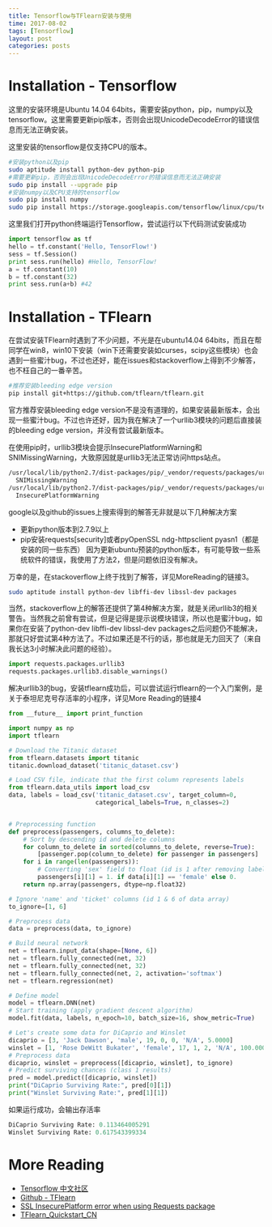 ```yaml
---
title: Tensorflow与TFlearn安装与使用
time: 2017-08-02
tags: [Tensorflow]
layout: post
categories: posts
---
```


# Installation - Tensorflow

这里的安装环境是Ubuntu 14.04 64bits，需要安装python，pip，numpy以及tensorflow。这里需要更新pip版本，否则会出现UnicodeDecodeError的错误信息而无法正确安装。

这里安装的tensorflow是仅支持CPU的版本。

```bash
#安装python以及pip
sudo aptitude install python-dev python-pip
#需要更新pip，否则会出现UnicodeDecodeError的错误信息而无法正确安装
sudo pip install --upgrade pip
#安装numpy以及CPU支持的tensorflow
sudo pip install numpy
sudo pip install https://storage.googleapis.com/tensorflow/linux/cpu/tensorflow-0.5.0-cp27-none-linux_x86_64.whl
```

这里我们打开python终端运行Tensorflow，尝试运行以下代码测试安装成功

```python
import tensorflow as tf
hello = tf.constant('Hello, TensorFlow!')
sess = tf.Session()
print sess.run(hello) #Hello, TensorFlow!
a = tf.constant(10)
b = tf.constant(32)
print sess.run(a+b) #42
```

# Installation - TFlearn

在尝试安装TFlearn时遇到了不少问题，不光是在ubuntu14.04 64bits，而且在帮同学在win8，win10下安装（win下还需要安装如curses，scipy这些模块）也会遇到一些蜜汁bug，不过也还好，能在issues和stackoverflow上得到不少解答，也不枉自己的一番辛苦。

```bash
#推荐安装bleeding edge version
pip install git+https://github.com/tflearn/tflearn.git
```

官方推荐安装bleeding edge version不是没有道理的，如果安装最新版本，会出现一些蜜汁bug。不过也许还好，因为我在解决了一个urllib3模块的问题后直接装的bleeding edge version，并没有尝试最新版本。

在使用pip时，urllib3模块会提示InsecurePlatformWarning和SNIMissingWarning，大致原因就是urllib3无法正常访问https站点。

```bash
/usr/local/lib/python2.7/dist-packages/pip/_vendor/requests/packages/urllib3/util/ssl_.py:318: SNIMissingWarning: An HTTPS request has been made, but the SNI (Subject Name Indication) extension to TLS is not available on this platform. This may cause the server to present an incorrect TLS certificate, which can cause validation failures. You can upgrade to a newer version of Python to solve this. For more information, see https://urllib3.readthedocs.io/en/latest/security.html#snimissingwarning.
  SNIMissingWarning
/usr/local/lib/python2.7/dist-packages/pip/_vendor/requests/packages/urllib3/util/ssl_.py:122: InsecurePlatformWarning: A true SSLContext object is not available. This prevents urllib3 from configuring SSL appropriately and may cause certain SSL connections to fail. You can upgrade to a newer version of Python to solve this. For more information, see https://urllib3.readthedocs.io/en/latest/security.html#insecureplatformwarning.
  InsecurePlatformWarning
```

google以及github的issues上搜索得到的解答无非就是以下几种解决方案

* 更新python版本到2.7.9以上
* pip安装requests[security]或者pyOpenSSL ndg-httpsclient pyasn1（都是安装的同一些东西）
因为更新ubuntu预装的python版本，有可能导致一些系统软件的错误，我使用了方法2，但是问题依旧没有解决。

万幸的是，在stackoverflow上终于找到了解答，详见MoreReading的链接3。

```bash
sudo aptitude install python-dev libffi-dev libssl-dev packages
```
当然，stackoverflow上的解答还提供了第4种解决方案，就是关闭urllib3的相关警告。当然我之前曾有尝试，但是记得是提示说模块错误，所以也是蜜汁bug，如果你在安装了python-dev libffi-dev libssl-dev packages之后问题仍不能解决，那就只好尝试第4种方法了。不过如果还是不行的话，那也就是无力回天了（来自我长达3小时解决此问题的经验）。

```python
import requests.packages.urllib3
requests.packages.urllib3.disable_warnings()
```

解决urllib3的bug，安装tflearn成功后，可以尝试运行tflearn的一个入门案例，是关于泰坦尼克号存活率的小程序，详见More Reading的链接4

```python
from __future__ import print_function

import numpy as np
import tflearn

# Download the Titanic dataset
from tflearn.datasets import titanic
titanic.download_dataset('titanic_dataset.csv')

# Load CSV file, indicate that the first column represents labels
from tflearn.data_utils import load_csv
data, labels = load_csv('titanic_dataset.csv', target_column=0,
                        categorical_labels=True, n_classes=2)


# Preprocessing function
def preprocess(passengers, columns_to_delete):
    # Sort by descending id and delete columns
    for column_to_delete in sorted(columns_to_delete, reverse=True):
        [passenger.pop(column_to_delete) for passenger in passengers]
    for i in range(len(passengers)):
        # Converting 'sex' field to float (id is 1 after removing labels column)
        passengers[i][1] = 1. if data[i][1] == 'female' else 0.
    return np.array(passengers, dtype=np.float32)

# Ignore 'name' and 'ticket' columns (id 1 & 6 of data array)
to_ignore=[1, 6]

# Preprocess data
data = preprocess(data, to_ignore)

# Build neural network
net = tflearn.input_data(shape=[None, 6])
net = tflearn.fully_connected(net, 32)
net = tflearn.fully_connected(net, 32)
net = tflearn.fully_connected(net, 2, activation='softmax')
net = tflearn.regression(net)

# Define model
model = tflearn.DNN(net)
# Start training (apply gradient descent algorithm)
model.fit(data, labels, n_epoch=10, batch_size=16, show_metric=True)

# Let's create some data for DiCaprio and Winslet
dicaprio = [3, 'Jack Dawson', 'male', 19, 0, 0, 'N/A', 5.0000]
winslet = [1, 'Rose DeWitt Bukater', 'female', 17, 1, 2, 'N/A', 100.0000]
# Preprocess data
dicaprio, winslet = preprocess([dicaprio, winslet], to_ignore)
# Predict surviving chances (class 1 results)
pred = model.predict([dicaprio, winslet])
print("DiCaprio Surviving Rate:", pred[0][1])
print("Winslet Surviving Rate:", pred[1][1])
```

如果运行成功，会输出存活率

```python
DiCaprio Surviving Rate: 0.113464005291
Winslet Surviving Rate: 0.617543399334
```

# More Reading
* [Tensorflow 中文社区](http://www.tensorfly.cn/)
* [Github - TFlearn](https://github.com/tflearn/tflearn)
* [SSL InsecurePlatform error when using Requests package](http://stackoverflow.com/questions/29099404/ssl-insecureplatform-error-when-using-requests-package)
* [TFlearn_Quickstart_CN](https://github.com/lxzheng/machine_learning/wiki/TFlearn_Quickstart_CN)
